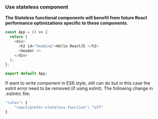 ### Use stateless component
**The Stateless functional components will benefit from future React performance optimizations specific to these components.**
```javascript
const App = () => {
  return (
    <div>
      <h2 id="heading">Hello ReactJS </h2>
      <header />
    </div>
  );
};

export default App;
```

If want to write component in ES6 style, still can do but in this case the eslint error need to be removed (if using eslint). The following change in .eslintrc file:
```bash
"rules": {
    "react/prefer-stateless-function": "off"
}
```
